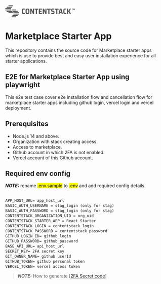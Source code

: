 [![Contentstack Logo](starter-app/public/contentstack.png)](https://www.contentstack.com/)

# Marketplace Starter App
This repository contains the source code for Marketplace starter apps which is use to provide best and easy user installation experience for all starter applications.

## E2E for Marketplace Starter App using playwright

This e2e test case cover e2e installation flow and cancellation flow for marketplace starter apps including github login, vercel login and vercel deployment.

## Prerequisites

- Node.js 14 and above.
- Organization with stack creating access.
- Access to marketplace.
- Github account in which 2FA is not enabled.
- Vercel account of this Github account.

## Required env config

**_NOTE:_** rename <mark>.env.sample</mark> to <mark>.env</mark> and add required config details.

```

APP_HOST_URL= app_host_url
BASIC_AUTH_USERNAME = stag_login (only for stag)
BASIC_AUTH_PASSWORD = stag_login (only for stag)
CONTENTSTACK_ORGANIZATION_UID = org_uid
CONTENTSTACK_STARTER_APP = React Starter
CONTENTSTACK_LOGIN = contentstack_login
CONTENTSTACK_PASSWORD = contentstack_password
GITHUB_LOGIN_ID= github_login
GITHUB_PASSWORD= github_password
BASE_API_URL= api_host_url
SECRET_KEY= 2FA secret key
GIT_OWNER_NAME= github userId
GITHUB_TOKEN= github personal token
VERCEL_TOKEN= vercel access token

```

> **_NOTE:_** How to generate [[2FA Secret code](https://docs.github.com/en/authentication/securing-your-account-with-two-factor-authentication-2fa/configuring-two-factor-authentication)]
